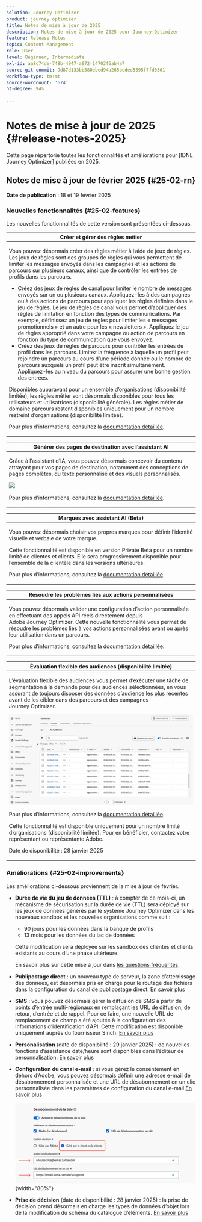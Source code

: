 ```yaml
---
solution: Journey Optimizer
product: journey optimizer
title: Notes de mise à jour de 2025
description: Notes de mise à jour de 2025 pour Journey Optimizer
feature: Release Notes
topic: Content Management
role: User
level: Beginner, Intermediate
exl-id: aa8c74de-748b-4947-a972-14703f6ab4a7
source-git-commit: 9d87d133bb580ebed94a265beded5895f7fd0301
workflow-type: tm+mt
source-wordcount: '674'
ht-degree: 94%

---
```


# Notes de mise à jour de 2025 {#release-notes-2025}

Cette page répertorie toutes les fonctionnalités et améliorations pour [!DNL Journey Optimizer] publiées en 2025.

## Notes de mise à jour de février 2025 {#25-02-rn}

**Date de publication** : 18 et 19 février 2025


### Nouvelles fonctionnalités {#25-02-features}

Les nouvelles fonctionnalités de cette version sont présentées ci-dessous.

<table>
<thead>
<tr>
<th><strong>Créer et gérer des règles métier</strong><br/></th>
</tr>
</thead>
<tbody>
<tr>
<td>
<p>Vous pouvez désormais créer des règles métier à l’aide de jeux de règles. Les jeux de règles sont des groupes de règles qui vous permettent de limiter les messages envoyés dans les campagnes et les actions de parcours sur plusieurs canaux, ainsi que de contrôler les entrées de profils dans les parcours.<p>
<p><ul><li>Créez des jeux de règles de canal pour limiter le nombre de messages envoyés sur un ou plusieurs canaux. Appliquez-les à des campagnes ou à des actions de parcours pour appliquer les règles définies dans le jeu de règles. Le jeu de règles de canal vous permet d’appliquer des règles de limitation en fonction des types de communications. Par exemple, définissez un jeu de règles pour limiter les « messages promotionnels » et un autre pour les « newsletters ». Appliquez le jeu de règles approprié dans votre campagne ou action de parcours en fonction du type de communication que vous envoyez.</li>
<li> Créez des jeux de règles de parcours pour contrôler les entrées de profil dans les parcours. Limitez la fréquence à laquelle un profil peut rejoindre un parcours au cours d’une période donnée ou le nombre de parcours auxquels un profil peut être inscrit simultanément. Appliquez-les au niveau du parcours pour assurer une bonne gestion des entrées.</li></ul></p>
<p>Disponibles auparavant pour un ensemble d’organisations (disponibilité limitée), les règles métier sont désormais disponibles pour tous les utilisateurs et utilisatrices (disponibilité générale). Les règles métier de domaine parcours restent disponibles uniquement pour un nombre restreint d’organisations (disponibilité limitée).</p>
<p>Pour plus d’informations, consultez la <a href="../configuration/rule-sets.md">documentation détaillée</a>.</p>
</td>
</tr>
</tbody>
</table>

<table>
<thead>
<tr>
<th><strong>Générer des pages de destination avec l’assistant AI</strong><br/></th>
</tr>
</thead>
<tbody>
<tr>
<td>
<p>Grâce à l’assistant d’IA, vous pouvez désormais concevoir du contenu attrayant pour vos pages de destination, notamment des conceptions de pages complètes, du texte personnalisé et des visuels personnalisés.</p>
<img src="assets/do-not-localize/ai-lp.gif">
<p>Pour plus d’informations, consultez la <a href="../content-management/generative-lp.md">documentation détaillée</a>.</p>
</td>
</tr>
</tbody>
</table>


<table>
<thead>
<tr>
<th><strong>Marques avec assistant AI (Beta)</strong><br/></th>
</tr>
</thead>
<tbody>
<tr>
<td>
<p>Vous pouvez désormais choisir vos propres marques pour définir l’identité visuelle et verbale de votre marque. </p>
<p>Cette fonctionnalité est disponible en version Private Beta pour un nombre limité de clientes et clients. Elle sera progressivement disponible pour l’ensemble de la clientèle dans les versions ultérieures.</p>
<p>Pour plus d’informations, consultez la <a href="../content-management/brands.md">documentation détaillée</a>.</p>
</td>
</tr>
</tbody>
</table>

<table>
<thead>
<tr>
<th><strong>Résoudre les problèmes liés aux actions personnalisées</strong><br/></th>
</tr>
</thead>
<tbody>
<tr>
<td>
<p>Vous pouvez désormais valider une configuration d’action personnalisée en effectuant des appels API réels directement depuis Adobe Journey Optimizer. Cette nouvelle fonctionnalité vous permet de résoudre les problèmes liés à vos actions personnalisées avant ou après leur utilisation dans un parcours. </p>
<p>Pour plus d’informations, consultez la <a href="../action/troubleshoot-custom-action.md">documentation détaillée</a>.</p>
<!--p> This capability is only available for a set of organizations (Limited Availability). To gain access, contact your Adobe representative.</p-->
</td>
</tr>
</tbody>
</table>

<table>
<thead>
<tr>
<th><strong>Évaluation flexible des audiences (disponibilité limitée)</strong><br/></th>
</tr>
</thead>
<tbody>
<tr>
<td>
<p>L’évaluation flexible des audiences vous permet d’exécuter une tâche de segmentation à la demande pour des audiences sélectionnées, en vous assurant de toujours disposer des données d’audience les plus récentes avant de les cibler dans des parcours et des campagnes Journey Optimizer.</p>
<img src="assets/do-not-localize/flexible-audience.gif">
<p>Pour plus d’informations, consultez la <a href="../audience/creating-a-segment-definition.md#flexible">documentation détaillée</a>.</p>
<p>Cette fonctionnalité est disponible uniquement pour un nombre limité d’organisations (disponibilité limitée). Pour en bénéficier, contactez votre représentant ou représentante Adobe.</p>
<p>Date de disponibilité : 28 janvier 2025</p>
</tr>
</tbody>
</table>
</table>


### Améliorations {#25-02-improvements}

Les améliorations ci-dessous proviennent de la mise à jour de février.

* **Durée de vie du jeu de données (TTL)** : à compter de ce mois-ci, un mécanisme de sécurisation sur la durée de vie (TTL) sera déployé sur les jeux de données générés par le système Journey Optimizer dans les nouveaux sandbox et les nouvelles organisations comme suit :

   * 90 jours pour les données dans la banque de profils
   * 13 mois pour les données du lac de données

  Cette modification sera déployée sur les sandbox des clientes et clients existants au cours d’une phase ultérieure.

  En savoir plus sur cette mise à jour dans [les questions fréquentes](../data/datasets-ttl.md#frequently-asked-questions).

<!--* **Playbooks** - You can now create and publish your own Use Case Playbooks in Journey Optimizer.-->

* **Publipostage direct** : un nouveau type de serveur, la zone d’atterrissage des données, est désormais pris en charge pour le routage des fichiers dans la configuration du canal de publipostage direct. [En savoir plus](../direct-mail/direct-mail-configuration.md#file-routing-configuration)

* **SMS** : vous pouvez désormais gérer la diffusion de SMS à partir de points d’entrée multi-régionaux en remplaçant les URL de diffusion, de retour, d’entrée et de rappel. Pour ce faire, une nouvelle URL de remplacement de champ a été ajoutée à la configuration des informations d’identification d’API. Cette modification est disponible uniquement auprès du fournisseur Sinch. [En savoir plus](../sms/sms-configuration-sinch.md)

* **Personalisation** (date de disponibilité : 29 janvier 2025) : de nouvelles fonctions d’assistance date/heure sont disponibles dans l’éditeur de personnalisation. [En savoir plus](../personalization/functions/dates.md)


<!--
* The personalization editor has been enhanced with new capabilities such as Auto-complete, Search, and filtering options. You can also show or hide deprecated attributes.-->


* **Configuration du canal e-mail** : si vous gérez le consentement en dehors d’Adobe, vous pouvez désormais définir une adresse e-mail de désabonnement personnalisée et une URL de désabonnement en un clic personnalisée dans les paramètres de configuration du canal e-mail.[En savoir plus](../email/list-unsubscribe.md#custom-managed)

  ![](../email/assets/surface-list-unsubscribe-custom.png){width="80%"}

* **Prise de décision** (date de disponibilité : 28 janvier 2025) : la prise de décision prend désormais en charge les types de données d’objet lors de la modification du schéma du catalogue d’éléments. [En savoir plus](../experience-decisioning/catalogs.md)
